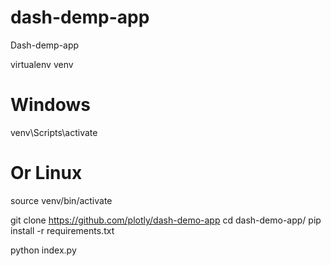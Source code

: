 # dash-demp-app
Dash-demp-app

virtualenv venv

# Windows
venv\Scripts\activate
# Or Linux
source venv/bin/activate

git clone https://github.com/plotly/dash-demo-app
cd dash-demo-app/
pip install -r requirements.txt

python index.py

